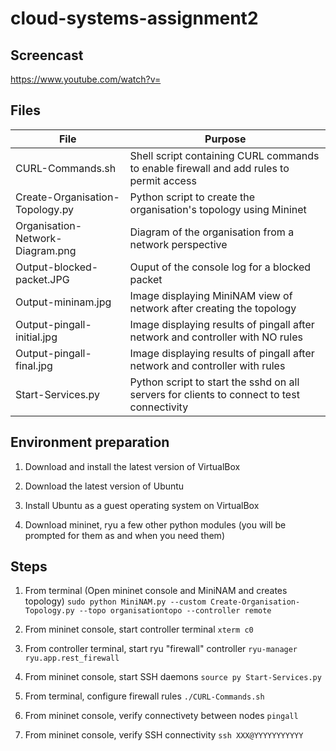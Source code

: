 # cloud-systems-assignment2

## Screencast
  
  https://www.youtube.com/watch?v=
  
## Files

| File                               | Purpose                                                                                         |
| -----------------------------------| ----------------------------------------------------------------------------------------------- |
| CURL-Commands.sh                   | Shell script containing CURL commands to enable firewall and add rules to permit access         |
| Create-Organisation-Topology.py    | Python script to create the organisation's topology using Mininet                               |
| Organisation-Network-Diagram.png   | Diagram of the organisation from a network perspective                                          |
| Output-blocked-packet.JPG          | Ouput of the console log for a blocked packet                                                   |
| Output-mininam.jpg                 | Image displaying MiniNAM view of network after creating the topology                            |
| Output-pingall-initial.jpg         | Image displaying results of pingall after network and controller with NO rules                  |
| Output-pingall-final.jpg           | Image displaying results of pingall after network and controller with rules                     |
| Start-Services.py                  | Python script to start the sshd on all servers for clients to connect to test connectivity      |


## Environment preparation

1. Download and install the latest version of VirtualBox

2. Download the latest version of Ubuntu

3. Install Ubuntu as a guest operating system on VirtualBox

4. Download mininet, ryu a few other python modules (you will be prompted for them as and when you need them)

## Steps

1. From terminal (Open mininet console and MiniNAM and creates topology)
     `sudo python MiniNAM.py --custom Create-Organisation-Topology.py --topo organisationtopo --controller remote`

2. From mininet console, start controller terminal 
     `xterm c0`

3. From controller terminal, start ryu "firewall" controller
    `ryu-manager ryu.app.rest_firewall`

4. From mininet console, start SSH daemons
    `source py Start-Services.py`

5. From terminal, configure firewall rules
    `./CURL-Commands.sh`

6. From mininet console, verify connectivety between nodes 
     `pingall`

7. From mininet console, verify SSH connectivity
     `ssh XXX@YYYYYYYYYYY`
